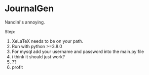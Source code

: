 # JournalGen
Nandini's annoying.

Step:
  1. XeLaTeX needs to be on your path.
  2. Run with python >=3.8.0
  3. For mysql add your username and password into the main.py file
  4. i think it should just work?
  5. ??
  6. profit
